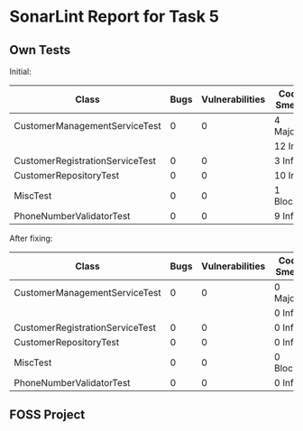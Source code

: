 # SonarLint Report for Task 5
## Own Tests
Initial:

| Class                           | Bugs | Vulnerabilities | Code Smells |
|---------------------------------|------|-----------------|-------------| 
| CustomerManagementServiceTest   | 0    | 0               | 4 Major     |
|                                 |      |                 | 12 Info     |
| CustomerRegistrationServiceTest | 0    | 0               | 3 Info      |
| CustomerRepositoryTest          | 0    | 0               | 10 Info     |
| MiscTest                        | 0    | 0               | 1 Blocker   | `
| PhoneNumberValidatorTest        | 0    | 0               | 9 Info      | 

After fixing:

| Class                           | Bugs | Vulnerabilities | Code Smells |
|---------------------------------|------|-----------------|-------------|
| CustomerManagementServiceTest   | 0    | 0               | 0 Major     |
|                                 |      |                 | 0 Info      |
| CustomerRegistrationServiceTest | 0    | 0               | 0 Info      |
| CustomerRepositoryTest          | 0    | 0               | 0 Info      |
| MiscTest                        | 0    | 0               | 0 Blocker   | `
| PhoneNumberValidatorTest        | 0    | 0               | 0 Info      | 

## FOSS Project